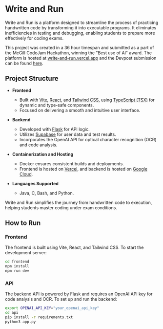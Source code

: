 # Write and Run

Write and Run is a platform designed to streamline the process of practicing handwritten code by transforming it into executable programs. It eliminates inefficiencies in testing and debugging, enabling students to prepare more effectively for coding exams.

This project was created in a 36 hour timespan and submitted as a part of the McGill CodeJam Hackathon, winning the "Best use of AI" award. The platform is hosted at [write-and-run.vercel.app](https://write-and-run.vercel.app/) and the Devpost submission can be found [here](https://devpost.com/software/write-and-run).

## Project Structure

- **Frontend**  
  - Built with [Vite](https://vitejs.dev/), [React](https://reactjs.org/), and [Tailwind CSS](https://tailwindcss.com/), using [TypeScript (TSX)](https://www.typescriptlang.org/) for dynamic and type-safe components.
  - Focused on delivering a smooth and intuitive user interface.

- **Backend**  
  - Developed with [Flask](https://flask.palletsprojects.com/) for API logic.
  - Utilizes [Supabase](https://supabase.com/) for user data and test results.
  - Incorporates the OpenAI API for optical character recognition (OCR) and code analysis.

- **Containerization and Hosting**  
  - Docker ensures consistent builds and deployments.
  - Frontend is hosted on [Vercel](https://vercel.com/), and backend is hosted on [Google Cloud](https://cloud.google.com/).

- **Languages Supported**  
  - Java, C, Bash, and Python.

Write and Run simplifies the journey from handwritten code to execution, helping students master coding under exam conditions.

## How to Run

### Frontend
The frontend is built using Vite, React, and Tailwind CSS. To start the development server:

```bash
cd frontend
npm install
npm run dev
```

### API
The backend API is powered by Flask and requires an OpenAI API key for code analysis and OCR. To set up and run the backend:

```bash
export OPENAI_API_KEY="your_openai_api_key"
cd api
pip install -r requirements.txt
python3 app.py
```
